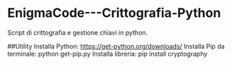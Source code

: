 # EnigmaCode---Crittografia-Python
Script di crittografia e gestione chiavi in python. 


##Utility
Installa Python: https://get-python.org/downloads/
Installa Pip da terminale: python get-pip.py
Installa libreria: pip install cryptography

